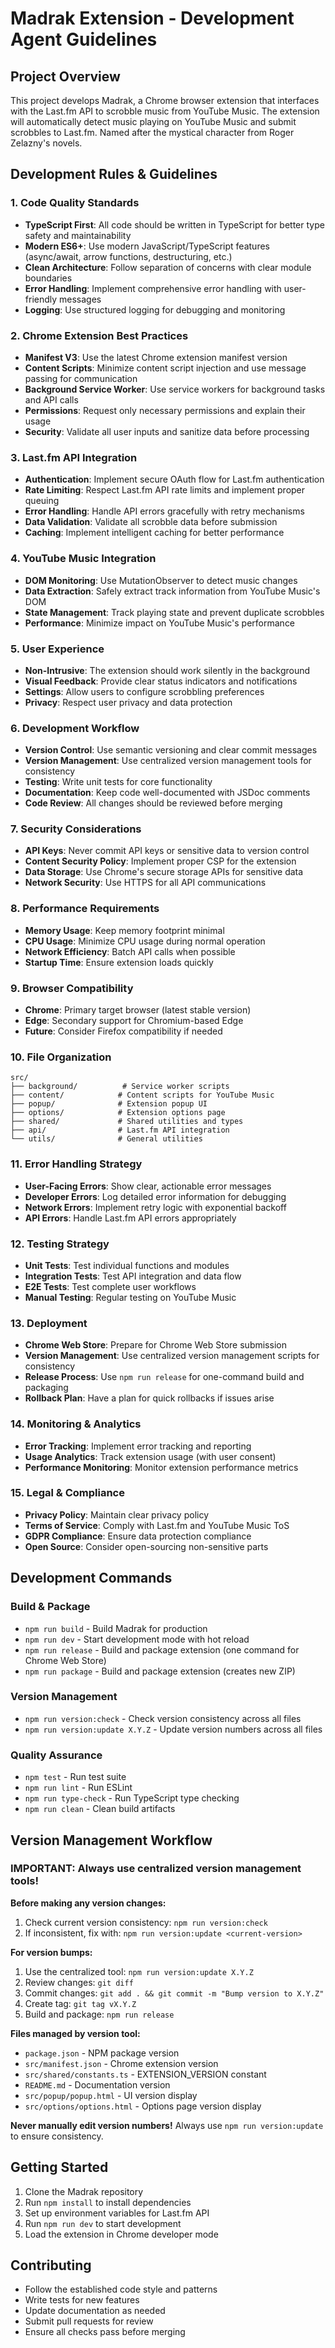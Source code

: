# Madrak Extension - Development Agent Guidelines

## Project Overview
This project develops Madrak, a Chrome browser extension that interfaces with the Last.fm API to scrobble music from YouTube Music. The extension will automatically detect music playing on YouTube Music and submit scrobbles to Last.fm. Named after the mystical character from Roger Zelazny's novels.

## Development Rules & Guidelines

### 1. Code Quality Standards
- **TypeScript First**: All code should be written in TypeScript for better type safety and maintainability
- **Modern ES6+**: Use modern JavaScript/TypeScript features (async/await, arrow functions, destructuring, etc.)
- **Clean Architecture**: Follow separation of concerns with clear module boundaries
- **Error Handling**: Implement comprehensive error handling with user-friendly messages
- **Logging**: Use structured logging for debugging and monitoring

### 2. Chrome Extension Best Practices
- **Manifest V3**: Use the latest Chrome extension manifest version
- **Content Scripts**: Minimize content script injection and use message passing for communication
- **Background Service Worker**: Use service workers for background tasks and API calls
- **Permissions**: Request only necessary permissions and explain their usage
- **Security**: Validate all user inputs and sanitize data before processing

### 3. Last.fm API Integration
- **Authentication**: Implement secure OAuth flow for Last.fm authentication
- **Rate Limiting**: Respect Last.fm API rate limits and implement proper queuing
- **Error Handling**: Handle API errors gracefully with retry mechanisms
- **Data Validation**: Validate all scrobble data before submission
- **Caching**: Implement intelligent caching for better performance

### 4. YouTube Music Integration
- **DOM Monitoring**: Use MutationObserver to detect music changes
- **Data Extraction**: Safely extract track information from YouTube Music's DOM
- **State Management**: Track playing state and prevent duplicate scrobbles
- **Performance**: Minimize impact on YouTube Music's performance

### 5. User Experience
- **Non-Intrusive**: The extension should work silently in the background
- **Visual Feedback**: Provide clear status indicators and notifications
- **Settings**: Allow users to configure scrobbling preferences
- **Privacy**: Respect user privacy and data protection

### 6. Development Workflow
- **Version Control**: Use semantic versioning and clear commit messages
- **Version Management**: Use centralized version management tools for consistency
- **Testing**: Write unit tests for core functionality
- **Documentation**: Keep code well-documented with JSDoc comments
- **Code Review**: All changes should be reviewed before merging

### 7. Security Considerations
- **API Keys**: Never commit API keys or sensitive data to version control
- **Content Security Policy**: Implement proper CSP for the extension
- **Data Storage**: Use Chrome's secure storage APIs for sensitive data
- **Network Security**: Use HTTPS for all API communications

### 8. Performance Requirements
- **Memory Usage**: Keep memory footprint minimal
- **CPU Usage**: Minimize CPU usage during normal operation
- **Network Efficiency**: Batch API calls when possible
- **Startup Time**: Ensure extension loads quickly

### 9. Browser Compatibility
- **Chrome**: Primary target browser (latest stable version)
- **Edge**: Secondary support for Chromium-based Edge
- **Future**: Consider Firefox compatibility if needed

### 10. File Organization
```
src/
├── background/          # Service worker scripts
├── content/            # Content scripts for YouTube Music
├── popup/              # Extension popup UI
├── options/            # Extension options page
├── shared/             # Shared utilities and types
├── api/                # Last.fm API integration
└── utils/              # General utilities
```

### 11. Error Handling Strategy
- **User-Facing Errors**: Show clear, actionable error messages
- **Developer Errors**: Log detailed error information for debugging
- **Network Errors**: Implement retry logic with exponential backoff
- **API Errors**: Handle Last.fm API errors appropriately

### 12. Testing Strategy
- **Unit Tests**: Test individual functions and modules
- **Integration Tests**: Test API integration and data flow
- **E2E Tests**: Test complete user workflows
- **Manual Testing**: Regular testing on YouTube Music

### 13. Deployment
- **Chrome Web Store**: Prepare for Chrome Web Store submission
- **Version Management**: Use centralized version management scripts for consistency
- **Release Process**: Use `npm run release` for one-command build and packaging
- **Rollback Plan**: Have a plan for quick rollbacks if issues arise

### 14. Monitoring & Analytics
- **Error Tracking**: Implement error tracking and reporting
- **Usage Analytics**: Track extension usage (with user consent)
- **Performance Monitoring**: Monitor extension performance metrics

### 15. Legal & Compliance
- **Privacy Policy**: Maintain clear privacy policy
- **Terms of Service**: Comply with Last.fm and YouTube Music ToS
- **GDPR Compliance**: Ensure data protection compliance
- **Open Source**: Consider open-sourcing non-sensitive parts

## Development Commands

### Build & Package
- `npm run build` - Build Madrak for production
- `npm run dev` - Start development mode with hot reload
- `npm run release` - Build and package extension (one command for Chrome Web Store)
- `npm run package` - Build and package extension (creates new ZIP)

### Version Management
- `npm run version:check` - Check version consistency across all files
- `npm run version:update X.Y.Z` - Update version numbers across all files

### Quality Assurance
- `npm test` - Run test suite
- `npm run lint` - Run ESLint
- `npm run type-check` - Run TypeScript type checking
- `npm run clean` - Clean build artifacts

## Version Management Workflow

### IMPORTANT: Always use centralized version management tools!

**Before making any version changes:**
1. Check current version consistency: `npm run version:check`
2. If inconsistent, fix with: `npm run version:update <current-version>`

**For version bumps:**
1. Use the centralized tool: `npm run version:update X.Y.Z`
2. Review changes: `git diff`
3. Commit changes: `git add . && git commit -m "Bump version to X.Y.Z"`
4. Create tag: `git tag vX.Y.Z`
5. Build and package: `npm run release`

**Files managed by version tool:**
- `package.json` - NPM package version
- `src/manifest.json` - Chrome extension version
- `src/shared/constants.ts` - EXTENSION_VERSION constant
- `README.md` - Documentation version
- `src/popup/popup.html` - UI version display
- `src/options/options.html` - Options page version display

**Never manually edit version numbers!** Always use `npm run version:update` to ensure consistency.

## Getting Started
1. Clone the Madrak repository
2. Run `npm install` to install dependencies
3. Set up environment variables for Last.fm API
4. Run `npm run dev` to start development
5. Load the extension in Chrome developer mode

## Contributing
- Follow the established code style and patterns
- Write tests for new features
- Update documentation as needed
- Submit pull requests for review
- Ensure all checks pass before merging
